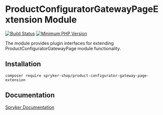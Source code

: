 # ProductConfiguratorGatewayPageExtension Module
[![Build Status](https://travis-ci.org/spryker-shop/product-configurator-gateway-page-extension.svg)](https://travis-ci.org/spryker/product-configurator-gateway-page-extension)
[![Minimum PHP Version](https://img.shields.io/badge/php-%3E%3D%207.2-8892BF.svg)](https://php.net/)

The module provides plugin interfaces for extending ProductConfiguratorGatewayPage module functionality.

## Installation

```
composer require spryker-shop/product-configurator-gateway-page-extension
```

## Documentation

[Spryker Documentation](https://academy.spryker.com/developing_with_spryker/module_guide/modules.html)
